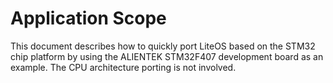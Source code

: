 # Application Scope<a name="EN-US_TOPIC_0314628478"></a>

This document describes how to quickly port LiteOS based on the STM32 chip platform by using the ALIENTEK STM32F407 development board as an example. The CPU architecture porting is not involved.


